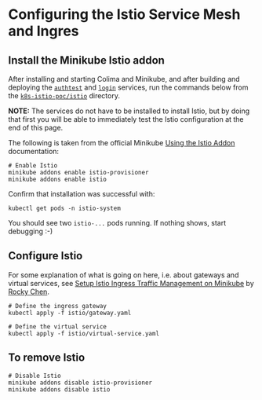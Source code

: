 # Configuring the Istio Service Mesh and Ingres

## Install the Minikube Istio addon

After installing and starting Colima and Minikube, and after building and deploying the [`authtest`](svc-authtest.md)
and [`login`](svc-login.md) services, run the commands below from the  [`k8s-istio-poc/istio`](../istio) directory.

**NOTE:** The services do not have to be installed to install Istio, but by doing that first you will be able to 
immediately test the Istio configuration at the end of this page.

The following is taken from the official Minikube [Using the Istio Addon](https://minikube.sigs.k8s.io/docs/handbook/addons/istio/)
documentation:

```shell
# Enable Istio
minikube addons enable istio-provisioner
minikube addons enable istio  
```

Confirm that installation was successful with:

```shell
kubectl get pods -n istio-system
```

You should see two `istio-...` pods running. If nothing shows, start debugging :-)

## Configure Istio

For some explanation of what is going on here, i.e. about gateways and virtual services, see 
[Setup Istio Ingress Traffic Management on Minikube](https://medium.com/codex/setup-istio-ingress-traffic-management-on-minikube-725c5e6d767a)
by [Rocky Chen](https://medium.com/@rocky-chen).

```shell
# Define the ingress gateway
kubectl apply -f istio/gateway.yaml

# Define the virtual service
kubectl apply -f istio/virtual-service.yaml
```


## To remove Istio

```shell
# Disable Istio
minikube addons disable istio-provisioner
minikube addons disable istio  
```

